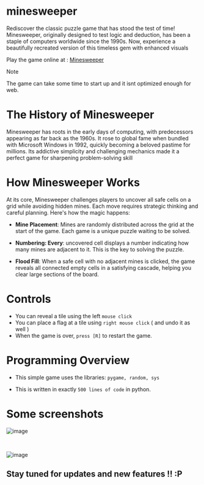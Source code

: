 # minesweeper
Rediscover the classic puzzle game that has stood the test of time! Minesweeper, originally designed to test logic and deduction, has been a staple of computers worldwide since the 1990s. Now, experience a beautifully recreated version of this timeless gem with enhanced visuals

Play the game online at : [Minesweeper](https://10menoscared07.github.io/minesweeper/)

> [!NOTE]
> The game can take some time to start up and it isnt optimized enough for web.

# The History of Minesweeper

Minesweeper has roots in the early days of computing, with predecessors appearing as far back as the 1960s. It rose to global fame when bundled with Microsoft Windows in 1992, quickly becoming a beloved pastime for millions. Its addictive simplicity and challenging mechanics made it a perfect game for sharpening problem-solving skill

# How Minesweeper Works

At its core, Minesweeper challenges players to uncover all safe cells on a grid while avoiding hidden mines. Each move requires strategic thinking and careful planning. Here's how the magic happens:

- **Mine Placement**: Mines are randomly distributed across the grid at the start of the game. Each game is a unique puzzle waiting to be solved.
  
- **Numbering: Every**: uncovered cell displays a number indicating how many mines are adjacent to it. This is the key to solving the puzzle.
  
- **Flood Fill**: When a safe cell with no adjacent mines is clicked, the game reveals all connected empty cells in a satisfying cascade, helping you clear large sections of the board.
  

# Controls

- You can reveal a tile using the left `mouse click`
- You can place a flag at a tile using `right mouse click` ( and undo it as well )
- When the game is over, `press [R]` to restart the game.

# Programming Overview

- This simple game uses the libraries:
  ``` pygame, random, sys ```

- This is written in exactly ` 500 lines of code ` in python.




# Some screenshots 

![image](https://github.com/user-attachments/assets/43ffaca6-e73d-4bd7-9479-8ff5a199f6b4)

<br/>

![image](https://github.com/user-attachments/assets/635cdbcf-9714-4c15-8d83-0a9b8a66c3ba)

## Stay tuned for updates and new features !! :P
